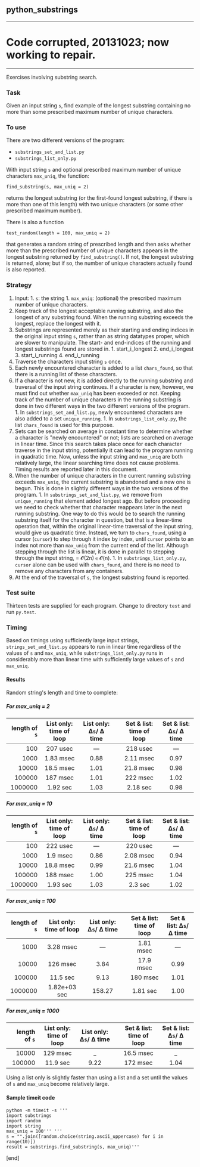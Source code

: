 ## python_substrings

*****

# Code corrupted, 20131023; now working to repair.

*****

Exercises involving substring search.

### Task

Given an input string `s`, find  example of the longest substring containing no more than some prescribed maximum number of unique characters.

### To use

There are two different versions of the program:

  * `substrings_set_and_list.py`
  * `substrings_list_only.py`

With input string `s` and optional prescribed maximum number of unique characters `max_uniq`, the function:

    find_substring(s, max_uniq = 2)

returns the longest substring (or the first-found longest substring, if there is more than one of this length) with two unique characters (or some other prescribed maximum number).

There is also a function 

    test_random(length = 100, max_uniq = 2)

that generates a random string of prescribed length and then asks whether more than the prescribed number of unique characters appears in the longest substring returned by `find_substring()`. If not, the longest substring is returned, alone; but if so, the number of unique characters actually found is also reported.

### Strategy

  1. Input: 
    1. `s`: the string
    1. `max_uniq`: (optional) the prescribed maximum number of unique characters.
  2. Keep track of the longest acceptable running substring, and also the longest of any substring found. When the running substring exceeds the longest, replace the longest with it. 
  3. Substrings are represented merely as their starting and ending indices in the original input string `s`, rather than as string datatypes proper, which are slower to manipulate. The start- and end-indices of the running and longest substrings found are stored in.
    1.  start_i_longest
    2.  end_i_longest
    3.  start_i_running
    4.  end_i_running
  1. Traverse the characters input string `s` once.
  1. Each newly encountered character is added to a list `chars_found`, so that there is a running list of these characters. 
  1. If a character is not new, it is added directly to the running substring and traversal of the input string continues. If a character is new, however, we must find out whether `max_uniq` has been exceeded or not. Keeping track of the number of unique characters in the running substring is done in two different ways in the two different versions of the program. 
    1. In `substrings_set_and_list.py`, newly encountered characters are also added to a set `unique_running`.
    1. In `substrings_list_only.py`, the list `chars_found` is used for this purpose.
  1. Sets can be searched on average in constant time to determine whether a character is "newly encountered" or not; lists are searched on average in linear time. Since this search takes place once for each character traverse in the input string, potentially it can lead to the program running in quadratic time. Now, unless the input string and `max_uniq` are both relatively large, the linear searching time does not cause problems. Timing results are reported later in this document.
  3. When the number of unique characters in the current running substring exceeds `max_uniq`, the current substring is abandoned and a new one is begun. This is done in slightly different ways in the two versions of the program. 
    1. In `substrings_set_and_list.py`, we remove from `unique_running` that element added longest ago. But before proceeding we need to check whether that character reappears later in the next running substring. One way to do this would be to search the running substring itself for the character in question, but that is a linear-time operation that, within the original linear-time traversal of the input string, would give us quadratic time. Instead, we turn to `chars_found`, using a cursor (`cursor`) to step through it index by index, until `cursor` points to an index not more than `max_uniq` from the current end of the list. Although stepping through the list is linear, it is done in parallel to stepping through the input string, = 𝓞(2n) ∈ 𝓞(n).
    1. In `substrings_list_only.py`, `cursor` alone can be used with `chars_found`, and there is no need to remove any characters from any containers.
  1. At the end of the traversal of `s`, the longest substring found is reported.    
    
### Test suite

Thirteen tests are supplied for each program. Change to directory `test` and run `py.test`.

### Timing

Based on timings using sufficiently large input strings, `strings_set_and_list.py` appears to run in linear time regardless of the values of `s` and `max_uniq`, while `substrings_list_only.py` runs in considerably more than linear time with sufficiently large values of `s` and `max_uniq`.

#### Results

Random string's length and time to complete:

##### For max_uniq = 2

| length of `s` |  List only: time of loop   |   List only: Δ`s`/ Δ time   |     |  Set & list: time of loop   | Set & list: Δ`s`/ Δ time   |
| ------------:|:------------:|:------------:| --- |:------------:|:------------:|
|          100 |    207 usec  |      —       |     |    218 usec  |      —       |
|         1000 |   1.83 msec  |     0.88     |     |   2.11 msec  |     0.97     |
|        10000 |   18.5 msec  |     1.01     |     |   21.8 msec  |     0.98     |
|       100000 |    187 msec  |     1.01     |     |    222 msec  |     1.02     |
|      1000000 |   1.92 sec   |     1.03     |     |    2.18 sec  |     0.98     |

##### For max_uniq = 10

| length of `s` |  List only: time of loop   |   List only: Δ`s`/ Δ time   |     |  Set & list: time of loop   | Set & list: Δ`s`/ Δ time   |
| ------------:|:------------:|:------------:| --- |:------------:|:------------:|
|          100 |    222 usec  |      —       |     |    220 usec  |      —       |
|         1000 |    1.9 msec  |     0.86     |     |   2.08 msec  |     0.94     |
|        10000 |   18.8 msec  |     0.99     |     |   21.6 msec  |     1.04     |
|       100000 |    188 msec  |     1.00     |     |    225 msec  |     1.04     |
|      1000000 |    1.93 sec  |     1.03     |     |     2.3 sec  |     1.02     |

##### For max_uniq = 100

| length of `s` |  List only: time of loop   |   List only: Δ`s`/ Δ time   |     |  Set & list: time of loop   | Set & list: Δ`s`/ Δ time   |
| ------------:|:------------:|:------------:| --- |:------------:|:------------:|
|         1000 |   3.28 msec  |      —       |     |   1.81 msec  |      —       |
|        10000 |    126 msec  |     3.84     |     |   17.9 msec  |     0.99     |
|       100000 |    11.5 sec  |     9.13     |     |    180 msec  |     1.01     |
|      1000000 | 1.82e+03 sec |  158.27      |     |    1.81 sec  |     1.00     |

##### For max_uniq = 1000

| length of `s` |  List only: time of loop   |   List only: Δ`s`/ Δ time   |     |  Set & list: time of loop   | Set & list: Δ`s`/ Δ time   |
| ------------:|:------------:|:------------:| --- |:------------:|:------------:|
|        10000 |    129 msec  |      _       |     |   16.5 msec  |      _       |
|       100000 |    11.9 sec  |     9.22     |     |    172 msec  |     1.04     |

Using a list only is slightly faster than using a list and a set until the values of `s` and `max_uniq` become relatively large.

#### Sample timeit code

~~~
python -m timeit -s '''
import substrings
import random
import string
max_uniq = 100''' '''
s = "".join([random.choice(string.ascii_uppercase) for i in range(10)])
result = substrings.find_substring(s, max_uniq)'''
~~~

[end]
